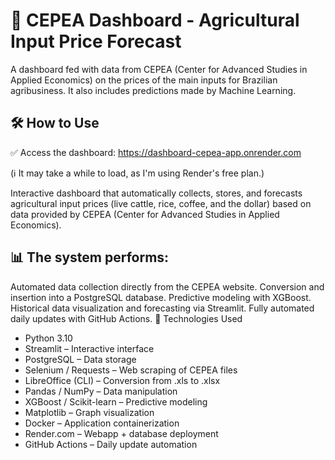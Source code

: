 # 🌾 CEPEA Dashboard - Agricultural Input Price Forecast
A dashboard fed with data from CEPEA (Center for Advanced Studies in Applied Economics) on the prices of the main inputs for Brazilian agribusiness. It also includes predictions made by Machine Learning.

## 🛠️ How to Use

✅ Access the dashboard:
https://dashboard-cepea-app.onrender.com

(ℹ️ It may take a while to load, as I'm using Render's free plan.)



Interactive dashboard that automatically collects, stores, and forecasts agricultural input prices (live cattle, rice, coffee, and the dollar) based on data provided by CEPEA (Center for Advanced Studies in Applied Economics).

## 📊 The system performs:

Automated data collection directly from the CEPEA website.
Conversion and insertion into a PostgreSQL database.
Predictive modeling with XGBoost.
Historical data visualization and forecasting via Streamlit.
Fully automated daily updates with GitHub Actions. 🚀 Technologies Used

* Python 3.10
* Streamlit – Interactive interface
* PostgreSQL – Data storage
* Selenium / Requests – Web scraping of CEPEA files
* LibreOffice (CLI) – Conversion from .xls to .xlsx
* Pandas / NumPy – Data manipulation
* XGBoost / Scikit-learn – Predictive modeling
* Matplotlib – Graph visualization
* Docker – Application containerization
* Render.com – Webapp + database deployment
* GitHub Actions – Daily update automation
